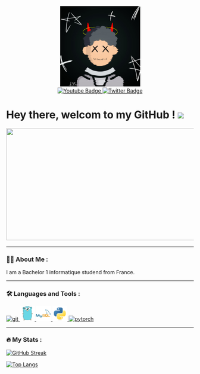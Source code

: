 <div id="header" align="center">
  <img src="Photo_profile.jpeg" width="215"/>
</div>

<div id="badges"  align="center">
  <a href="https://www.youtube.com/channel/UCZ2DiFIMp7pD6Bn8q8Gg2iwL">
    <img src="https://img.shields.io/badge/YouTube-red?style=for-the-badge&logo=youtube&logoColor=white" alt="Youtube Badge"/>
  </a>
  <a href="[https://twitter.com/Lit0pai](https://twitter.com/ClvTom)n">
    <img src="https://img.shields.io/badge/Twitter-blue?style=for-the-badge&logo=twitter&logoColor=white" alt="Twitter Badge"/>
  </a>
</div>

<h1>
  Hey there, welcom to my GitHub !
  <img src="https://media.giphy.com/media/hvRJCLFzcasrR4ia7z/giphy.gif" width="30px"/>
</h1>

<div align="center">
  <img src="https://media.giphy.com/media/bpmNf92LmkoMw/giphy.gif" width="600" height="300"/>
</div>

---

### :woman_technologist: About Me :
I am a Bachelor 1 informatique studend from France.

---

### :hammer_and_wrench: Languages and Tools :
<p align="left"> <a href="https://git-scm.com/" target="_blank" rel="noreferrer"> <img src="https://www.vectorlogo.zone/logos/git-scm/git-scm-icon.svg" alt="git" width="40" height="40"/> </a> <a href="https://golang.org" target="_blank" rel="noreferrer"> <img src="https://raw.githubusercontent.com/devicons/devicon/master/icons/go/go-original.svg" alt="go" width="40" height="40"/> </a> <a href="https://www.mysql.com/" target="_blank" rel="noreferrer"> <img src="https://raw.githubusercontent.com/devicons/devicon/master/icons/mysql/mysql-original-wordmark.svg" alt="mysql" width="40" height="40"/> </a> <a href="https://www.python.org" target="_blank" rel="noreferrer"> <img src="https://raw.githubusercontent.com/devicons/devicon/master/icons/python/python-original.svg" alt="python" width="40" height="40"/> </a> <a href="https://pytorch.org/" target="_blank" rel="noreferrer"> <img src="https://www.vectorlogo.zone/logos/pytorch/pytorch-icon.svg" alt="pytorch" width="40" height="40"/> </a> </p>

---

### :fire: My Stats :
[![GitHub Streak](http://github-readme-streak-stats.herokuapp.com?user=CalvoTom&theme=dark&background=000000)](https://git.io/streak-stats)

[![Top Langs](https://github-readme-stats.vercel.app/api/top-langs/?username=CalvoTom&layout=compact&theme=vision-friendly-dark)](https://github.com/anuraghazra/github-readme-stats)
